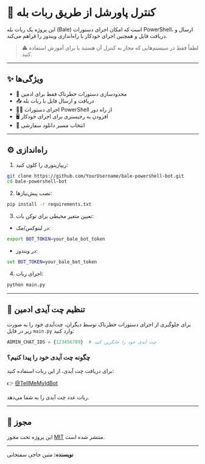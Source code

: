 # 🧠 کنترل پاورشل از طریق ربات بله

این پروژه یک ربات بله (Bale) است که امکان اجرای دستورات PowerShell، ارسال و دریافت فایل و همچنین اجرای خودکار با راه‌اندازی ویندوز را فراهم می‌کند.

> ⚠️ لطفاً فقط در سیستم‌هایی که مجاز به کنترل آن هستید یا برای آموزش استفاده کنید.

---

## ✨ ویژگی‌ها

- 🔐 محدودسازی دستورات خطرناک فقط برای ادمین
- 📤 دریافت و ارسال فایل با ربات بله
- 🧑‍💻 اجرای دستورات PowerShell از راه دور
- 🖥️ افزودن به رجیستری برای اجرای خودکار
- 📂 انتخاب مسیر دانلود سفارشی

---

## ⚙️ راه‌اندازی

1. ریپازیتوری را کلون کنید:
```bash
git clone https://github.com/YourUsername/bale-powershell-bot.git
cd bale-powershell-bot
```

2. نصب پیش‌نیازها:
```bash
pip install -r requirements.txt
```

3. تعیین متغیر محیطی برای توکن بات:
- در لینوکس/مک:
```bash
export BOT_TOKEN=your_bale_bot_token
```
- در ویندوز:
```cmd
set BOT_TOKEN=your_bale_bot_token
```

4. اجرای ربات:
```bash
python main.py
```

---

## 🔐 تنظیم چت آیدی ادمین

برای جلوگیری از اجرای دستورات خطرناک توسط دیگران، چت‌آیدی خود را به صورت زیر در فایل `main.py` وارد کنید:

```python
ADMIN_CHAT_IDS = {123456789}  # چت آیدی خود را جایگزین کنید
```

### چگونه چت آیدی خود را پیدا کنیم؟
برای دریافت چت آیدی، از این ربات استفاده کنید:

👉 [@TellMeMyIdBot](https://ble.ir/tellmemyidbot)

ربات عدد چت آیدی را به شما می‌دهد.

---

## 📃 مجوز

این پروژه تحت مجوز [MIT](LICENSE_fa) منتشر شده است.

---

**نویسنده:** متین حاجی سفتجانی
